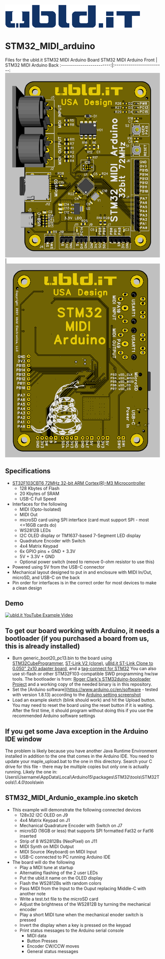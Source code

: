 [![uBld Electronics, LLC Logo](/images/ublditlogo_color_blue.png)](https://ubld.it)

# STM32_MIDI_arduino
Files for the ubld.it STM32 MIDI Arduino Board
STM32 MIDI Arduino Front   |  STM32 MIDI Arduino Back
:-------------------------:|:-------------------------:
![STM32 MIDI Arduino Front](/Docs/STM32_MIDI_Arduino_Front_Render_RevB.png) | ![STM32 MIDI Arduino Back](/Docs/STM32_MIDI_Arduino_Back_Render_RevB.png)

## Specifications
* [ST32F103CBT6 72MHz 32-bit ARM Cortex(R)-M3 Microcontroller](https://www.st.com/en/microcontrollers-microprocessors/stm32f103cb.html)
  * 128 Kbytes of Flash
  * 20 Kbytes of SRAM
  * USB-C Full Speed
* Interfaces for the following
  * MIDI (Opto-Isolated)
  * MIDI Out 
  * microSD card using SPI interface (card must support SPI - most <=16GB cards do)
  * WS2812B LEDs
  * I2C OLED display or TM1637-based 7-Segment LED display
  * Quadrature Encoder with Switch
  * 4x4 Matrix Keypad
  * 6x GPIO pins + GND + 3.3V
  * 5V + 3.3V + GND
  * Optional power switch (need to remove 0-ohm resistor to use this)
* Powered using 5V from the USB-C connector
* Mechanical layout designed to put in and enclosure with MIDI In/Out, microSD, and USB-C on the back
* Pin order for interfaces is in the correct order for most devices to make a clean design

## Demo
[![ubld.it YouTube Example Video](https://img.youtube.com/vi/FyQq62FIRXI/0.jpg)](https://youtu.be/FyQq62FIRXI)

## To get our board working with Arduino, it needs a bootloader (if you purchased a board from us, this is already installed)
* Burn generic_boot20_pc13.bin to the board using [STM32CubeProgrammer](https://www.st.com/en/development-tools/stm32cubeprog.html), [ST-Link V2 (clone)](https://www.amazon.com/dp/B07FCTR43B), [uBld.it ST-Link Clone to 0.050" 2x10 adapter board](https://www.amazon.com/dp/B08KFP7CBQ), and a [tag-connect for STM32](https://www.tag-connect.com/product/tc2030-ctx-nl-stdc14-for-use-with-stm32-processors-with-stlink-v3)  You can also use st-flash or other STM32F103-compatible SWD programming hw/sw tools.
The bootloader is from: [Roger Clark's STM32duino-booloader Project](https://github.com/rogerclarkmelbourne/STM32duino-bootloader) and a working copy of the needed binary is in this repository.
* Set the [Arduino software](https://www.arduino.cc/en/software - tested with version 1.8.13) according to the [Arduino setting screenshot](/Arduino_STM32_Screenshot.jpg)
* Load an example sketch (blink should work) and hit the Upload button.  You may need to reset the board using the reset button if it is waiting.  After the first time, it should program without doing this if you use the recommended Arduino software settings

## If you get some Java exception in the Arduino IDE window
The problem is likely because you have another Java Runtime Environment installed in addition to the one that comes in the Arduino IDE.  You need to update your maple_upload.bat to the one in this directory.  Search your C drive for this file - there may be multiple copies but only one is actually running.  Likely the one in:
Users\Username\AppData\Local\Arduino15\packages\STM32\tools\STM32Tools\1.4.0\tools\win

## STM32_MIDI_Ardunio_example.ino sketch 
* This example will demonstrate the following connected devices
  * 128x32 I2C OLED on J9
  * 4x4 Matrix Keypad on J1
  * Mechanical Quadrature Encoder with Switch on J7
  * microSD (16GB or less) that supports SPI formatted Fat32 or Fat16 inserted
  * Strip of 8 WS2812Bs (NeoPixel) on J11
  * MIDI Synth on MIDI Output
  * MIDI Source (Keyboard) on MIDI Input
  * USB-C connected to PC running Arduino IDE
* The board will do the following
  * Play a MIDI tune at startup
  * Alternating flashing of the 2 user LEDs
  * Put the ubld.it name on the OLED display
  * Flash the WS2812Bs with random colors
  * Pass MIDI from the Input to the Ouput replacing Middle-C with another note
  * Write a test.txt file to the microSD card
  * Adjust the brightness of the WS2812B by turning the mechanical encoder
  * Play a short MIDI tune when the mechanical enoder switch is pressed
  * Invert the display when a key is pressed on the keypad
  * Print status messages to the Arduino serial console
    * MIDI data
    * Button Presses
    * Encoder CW/CCW moves
    * General status messages
